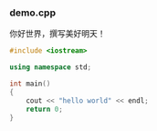 ### demo.cpp

你好世界，撰写美好明天！

```c++
#include <iostream>

using namespace std;

int main()
{
    cout << "hello world" << endl;
    return 0;
}
```
